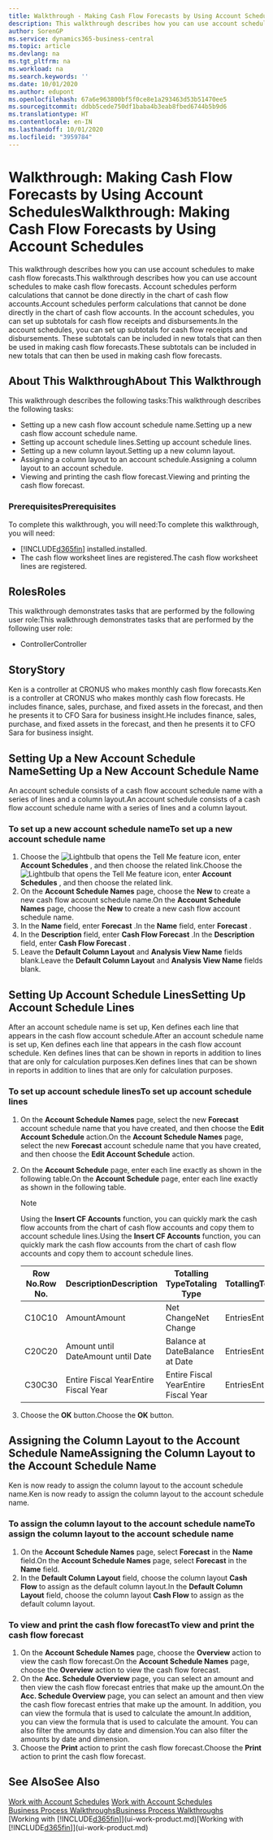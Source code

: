```yaml
---
title: Walkthrough - Making Cash Flow Forecasts by Using Account Schedules | Microsoft Docs
description: This walkthrough describes how you can use account schedules to make cash flow forecasts. Account schedules perform calculations that cannot be done directly in the chart of cash flow accounts. In the account schedules, you can set up subtotals for cash flow receipts and disbursements. These subtotals can be included in new totals that can then be used in making cash flow forecasts.
author: SorenGP
ms.service: dynamics365-business-central
ms.topic: article
ms.devlang: na
ms.tgt_pltfrm: na
ms.workload: na
ms.search.keywords: ''
ms.date: 10/01/2020
ms.author: edupont
ms.openlocfilehash: 67a6e963800bf5f0ce8e1a293463d53b51470ee5
ms.sourcegitcommit: ddbb5cede750df1baba4b3eab8fbed6744b5b9d6
ms.translationtype: HT
ms.contentlocale: en-IN
ms.lasthandoff: 10/01/2020
ms.locfileid: "3959784"
---
```

# <a name="walkthrough-making-cash-flow-forecasts-by-using-account-schedules"></a><span data-ttu-id="d4bf6-106">Walkthrough: Making Cash Flow Forecasts by Using Account Schedules</span><span class="sxs-lookup"><span data-stu-id="d4bf6-106">Walkthrough: Making Cash Flow Forecasts by Using Account Schedules</span></span>
<span data-ttu-id="d4bf6-107">This walkthrough describes how you can use account schedules to make cash flow forecasts.</span><span class="sxs-lookup"><span data-stu-id="d4bf6-107">This walkthrough describes how you can use account schedules to make cash flow forecasts.</span></span> <span data-ttu-id="d4bf6-108">Account schedules perform calculations that cannot be done directly in the chart of cash flow accounts.</span><span class="sxs-lookup"><span data-stu-id="d4bf6-108">Account schedules perform calculations that cannot be done directly in the chart of cash flow accounts.</span></span> <span data-ttu-id="d4bf6-109">In the account schedules, you can set up subtotals for cash flow receipts and disbursements.</span><span class="sxs-lookup"><span data-stu-id="d4bf6-109">In the account schedules, you can set up subtotals for cash flow receipts and disbursements.</span></span> <span data-ttu-id="d4bf6-110">These subtotals can be included in new totals that can then be used in making cash flow forecasts.</span><span class="sxs-lookup"><span data-stu-id="d4bf6-110">These subtotals can be included in new totals that can then be used in making cash flow forecasts.</span></span>  

## <a name="about-this-walkthrough"></a><span data-ttu-id="d4bf6-111">About This Walkthrough</span><span class="sxs-lookup"><span data-stu-id="d4bf6-111">About This Walkthrough</span></span>  
<span data-ttu-id="d4bf6-112">This walkthrough describes the following tasks:</span><span class="sxs-lookup"><span data-stu-id="d4bf6-112">This walkthrough describes the following tasks:</span></span>  

- <span data-ttu-id="d4bf6-113">Setting up a new cash flow account schedule name.</span><span class="sxs-lookup"><span data-stu-id="d4bf6-113">Setting up a new cash flow account schedule name.</span></span>  
- <span data-ttu-id="d4bf6-114">Setting up account schedule lines.</span><span class="sxs-lookup"><span data-stu-id="d4bf6-114">Setting up account schedule lines.</span></span>  
- <span data-ttu-id="d4bf6-115">Setting up a new column layout.</span><span class="sxs-lookup"><span data-stu-id="d4bf6-115">Setting up a new column layout.</span></span>  
- <span data-ttu-id="d4bf6-116">Assigning a column layout to an account schedule.</span><span class="sxs-lookup"><span data-stu-id="d4bf6-116">Assigning a column layout to an account schedule.</span></span>  
- <span data-ttu-id="d4bf6-117">Viewing and printing the cash flow forecast.</span><span class="sxs-lookup"><span data-stu-id="d4bf6-117">Viewing and printing the cash flow forecast.</span></span>  

### <a name="prerequisites"></a><span data-ttu-id="d4bf6-118">Prerequisites</span><span class="sxs-lookup"><span data-stu-id="d4bf6-118">Prerequisites</span></span>  
<span data-ttu-id="d4bf6-119">To complete this walkthrough, you will need:</span><span class="sxs-lookup"><span data-stu-id="d4bf6-119">To complete this walkthrough, you will need:</span></span>  

- [!INCLUDE[d365fin](includes/d365fin_md.md)] <span data-ttu-id="d4bf6-120">installed.</span><span class="sxs-lookup"><span data-stu-id="d4bf6-120">installed.</span></span>  
- <span data-ttu-id="d4bf6-121">The cash flow worksheet lines are registered.</span><span class="sxs-lookup"><span data-stu-id="d4bf6-121">The cash flow worksheet lines are registered.</span></span>  

## <a name="roles"></a><span data-ttu-id="d4bf6-122">Roles</span><span class="sxs-lookup"><span data-stu-id="d4bf6-122">Roles</span></span>  
<span data-ttu-id="d4bf6-123">This walkthrough demonstrates tasks that are performed by the following user role:</span><span class="sxs-lookup"><span data-stu-id="d4bf6-123">This walkthrough demonstrates tasks that are performed by the following user role:</span></span>  

- <span data-ttu-id="d4bf6-124">Controller</span><span class="sxs-lookup"><span data-stu-id="d4bf6-124">Controller</span></span>  

## <a name="story"></a><span data-ttu-id="d4bf6-125">Story</span><span class="sxs-lookup"><span data-stu-id="d4bf6-125">Story</span></span>  
<span data-ttu-id="d4bf6-126">Ken is a controller at CRONUS who makes monthly cash flow forecasts.</span><span class="sxs-lookup"><span data-stu-id="d4bf6-126">Ken is a controller at CRONUS who makes monthly cash flow forecasts.</span></span> <span data-ttu-id="d4bf6-127">He includes finance, sales, purchase, and fixed assets in the forecast, and then he presents it to CFO Sara for business insight.</span><span class="sxs-lookup"><span data-stu-id="d4bf6-127">He includes finance, sales, purchase, and fixed assets in the forecast, and then he presents it to CFO Sara for business insight.</span></span>  

## <a name="setting-up-a-new-account-schedule-name"></a><span data-ttu-id="d4bf6-128">Setting Up a New Account Schedule Name</span><span class="sxs-lookup"><span data-stu-id="d4bf6-128">Setting Up a New Account Schedule Name</span></span>  
<span data-ttu-id="d4bf6-129">An account schedule consists of a cash flow account schedule name with a series of lines and a column layout.</span><span class="sxs-lookup"><span data-stu-id="d4bf6-129">An account schedule consists of a cash flow account schedule name with a series of lines and a column layout.</span></span>  

### <a name="to-set-up-a-new-account-schedule-name"></a><span data-ttu-id="d4bf6-130">To set up a new account schedule name</span><span class="sxs-lookup"><span data-stu-id="d4bf6-130">To set up a new account schedule name</span></span>  

1.  <span data-ttu-id="d4bf6-131">Choose the ![Lightbulb that opens the Tell Me feature](media/ui-search/search_small.png "Tell me what you want to do") icon, enter **Account Schedules** , and then choose the related link.</span><span class="sxs-lookup"><span data-stu-id="d4bf6-131">Choose the ![Lightbulb that opens the Tell Me feature](media/ui-search/search_small.png "Tell me what you want to do") icon, enter **Account Schedules** , and then choose the related link.</span></span>  
2.  <span data-ttu-id="d4bf6-132">On the **Account Schedule Names** page, choose the **New** to create a new cash flow account schedule name.</span><span class="sxs-lookup"><span data-stu-id="d4bf6-132">On the **Account Schedule Names** page, choose the **New** to create a new cash flow account schedule name.</span></span>  
3.  <span data-ttu-id="d4bf6-133">In the **Name** field, enter **Forecast** .</span><span class="sxs-lookup"><span data-stu-id="d4bf6-133">In the **Name** field, enter **Forecast** .</span></span>  
4.  <span data-ttu-id="d4bf6-134">In the **Description** field, enter **Cash Flow Forecast** .</span><span class="sxs-lookup"><span data-stu-id="d4bf6-134">In the **Description** field, enter **Cash Flow Forecast** .</span></span>  
5.  <span data-ttu-id="d4bf6-135">Leave the **Default Column Layout** and **Analysis View Name** fields blank.</span><span class="sxs-lookup"><span data-stu-id="d4bf6-135">Leave the **Default Column Layout** and **Analysis View Name** fields blank.</span></span>  

## <a name="setting-up-account-schedule-lines"></a><span data-ttu-id="d4bf6-136">Setting Up Account Schedule Lines</span><span class="sxs-lookup"><span data-stu-id="d4bf6-136">Setting Up Account Schedule Lines</span></span>  
<span data-ttu-id="d4bf6-137">After an account schedule name is set up, Ken defines each line that appears in the cash flow account schedule.</span><span class="sxs-lookup"><span data-stu-id="d4bf6-137">After an account schedule name is set up, Ken defines each line that appears in the cash flow account schedule.</span></span> <span data-ttu-id="d4bf6-138">Ken defines lines that can be shown in reports in addition to lines that are only for calculation purposes.</span><span class="sxs-lookup"><span data-stu-id="d4bf6-138">Ken defines lines that can be shown in reports in addition to lines that are only for calculation purposes.</span></span>  

### <a name="to-set-up-account-schedule-lines"></a><span data-ttu-id="d4bf6-139">To set up account schedule lines</span><span class="sxs-lookup"><span data-stu-id="d4bf6-139">To set up account schedule lines</span></span>  

1.  <span data-ttu-id="d4bf6-140">On the **Account Schedule Names** page, select the new **Forecast** account schedule name that you have created, and then choose the **Edit Account Schedule** action.</span><span class="sxs-lookup"><span data-stu-id="d4bf6-140">On the **Account Schedule Names** page, select the new **Forecast** account schedule name that you have created, and then choose the **Edit Account Schedule** action.</span></span>  
2.  <span data-ttu-id="d4bf6-141">On the **Account Schedule** page, enter each line exactly as shown in the following table.</span><span class="sxs-lookup"><span data-stu-id="d4bf6-141">On the **Account Schedule** page, enter each line exactly as shown in the following table.</span></span>  

    > [!NOTE]  
    >  <span data-ttu-id="d4bf6-142">Using the **Insert CF Accounts** function, you can quickly mark the cash flow accounts from the chart of cash flow accounts and copy them to account schedule lines.</span><span class="sxs-lookup"><span data-stu-id="d4bf6-142">Using the **Insert CF Accounts** function, you can quickly mark the cash flow accounts from the chart of cash flow accounts and copy them to account schedule lines.</span></span>  

    |<span data-ttu-id="d4bf6-143">Row No.</span><span class="sxs-lookup"><span data-stu-id="d4bf6-143">Row No.</span></span>|<span data-ttu-id="d4bf6-144">Description</span><span class="sxs-lookup"><span data-stu-id="d4bf6-144">Description</span></span>|<span data-ttu-id="d4bf6-145">Totalling Type</span><span class="sxs-lookup"><span data-stu-id="d4bf6-145">Totaling Type</span></span>|<span data-ttu-id="d4bf6-146">Totalling</span><span class="sxs-lookup"><span data-stu-id="d4bf6-146">Totaling</span></span>|<span data-ttu-id="d4bf6-147">Row Type</span><span class="sxs-lookup"><span data-stu-id="d4bf6-147">Row Type</span></span>|<span data-ttu-id="d4bf6-148">Amount Type</span><span class="sxs-lookup"><span data-stu-id="d4bf6-148">Amount Type</span></span>|<span data-ttu-id="d4bf6-149">Show</span><span class="sxs-lookup"><span data-stu-id="d4bf6-149">Show</span></span>|  
    |-------|-----------|-------------|--------|--------|-----------|----|
    |<span data-ttu-id="d4bf6-150">C10</span><span class="sxs-lookup"><span data-stu-id="d4bf6-150">C10</span></span>|<span data-ttu-id="d4bf6-151">Amount</span><span class="sxs-lookup"><span data-stu-id="d4bf6-151">Amount</span></span>|<span data-ttu-id="d4bf6-152">Net Change</span><span class="sxs-lookup"><span data-stu-id="d4bf6-152">Net Change</span></span>|<span data-ttu-id="d4bf6-153">Entries</span><span class="sxs-lookup"><span data-stu-id="d4bf6-153">Entries</span></span>|<span data-ttu-id="d4bf6-154">Net Amount</span><span class="sxs-lookup"><span data-stu-id="d4bf6-154">Net Amount</span></span>|<span data-ttu-id="d4bf6-155">Always</span><span class="sxs-lookup"><span data-stu-id="d4bf6-155">Always</span></span>|  
    |<span data-ttu-id="d4bf6-156">C20</span><span class="sxs-lookup"><span data-stu-id="d4bf6-156">C20</span></span>|<span data-ttu-id="d4bf6-157">Amount until Date</span><span class="sxs-lookup"><span data-stu-id="d4bf6-157">Amount until Date</span></span>|<span data-ttu-id="d4bf6-158">Balance at Date</span><span class="sxs-lookup"><span data-stu-id="d4bf6-158">Balance at Date</span></span>|<span data-ttu-id="d4bf6-159">Entries</span><span class="sxs-lookup"><span data-stu-id="d4bf6-159">Entries</span></span>|<span data-ttu-id="d4bf6-160">Net Amount</span><span class="sxs-lookup"><span data-stu-id="d4bf6-160">Net Amount</span></span>|<span data-ttu-id="d4bf6-161">Always</span><span class="sxs-lookup"><span data-stu-id="d4bf6-161">Always</span></span>|  
    |<span data-ttu-id="d4bf6-162">C30</span><span class="sxs-lookup"><span data-stu-id="d4bf6-162">C30</span></span>|<span data-ttu-id="d4bf6-163">Entire Fiscal Year</span><span class="sxs-lookup"><span data-stu-id="d4bf6-163">Entire Fiscal Year</span></span>|<span data-ttu-id="d4bf6-164">Entire Fiscal Year</span><span class="sxs-lookup"><span data-stu-id="d4bf6-164">Entire Fiscal Year</span></span>|<span data-ttu-id="d4bf6-165">Entries</span><span class="sxs-lookup"><span data-stu-id="d4bf6-165">Entries</span></span>|<span data-ttu-id="d4bf6-166">Net Amount</span><span class="sxs-lookup"><span data-stu-id="d4bf6-166">Net Amount</span></span>|<span data-ttu-id="d4bf6-167">Always</span><span class="sxs-lookup"><span data-stu-id="d4bf6-167">Always</span></span>|  

4.  <span data-ttu-id="d4bf6-168">Choose the **OK** button.</span><span class="sxs-lookup"><span data-stu-id="d4bf6-168">Choose the **OK** button.</span></span>  

## <a name="assigning-the-column-layout-to-the-account-schedule-name"></a><span data-ttu-id="d4bf6-169">Assigning the Column Layout to the Account Schedule Name</span><span class="sxs-lookup"><span data-stu-id="d4bf6-169">Assigning the Column Layout to the Account Schedule Name</span></span>  
<span data-ttu-id="d4bf6-170">Ken is now ready to assign the column layout to the account schedule name.</span><span class="sxs-lookup"><span data-stu-id="d4bf6-170">Ken is now ready to assign the column layout to the account schedule name.</span></span>  

### <a name="to-assign-the-column-layout-to-the-account-schedule-name"></a><span data-ttu-id="d4bf6-171">To assign the column layout to the account schedule name</span><span class="sxs-lookup"><span data-stu-id="d4bf6-171">To assign the column layout to the account schedule name</span></span>  

1.  <span data-ttu-id="d4bf6-172">On the **Account Schedule Names** page, select **Forecast** in the **Name** field.</span><span class="sxs-lookup"><span data-stu-id="d4bf6-172">On the **Account Schedule Names** page, select **Forecast** in the **Name** field.</span></span>  
2.  <span data-ttu-id="d4bf6-173">In the **Default Column Layout** field, choose the column layout **Cash Flow** to assign as the default column layout.</span><span class="sxs-lookup"><span data-stu-id="d4bf6-173">In the **Default Column Layout** field, choose the column layout **Cash Flow** to assign as the default column layout.</span></span>  

### <a name="to-view-and-print-the-cash-flow-forecast"></a><span data-ttu-id="d4bf6-174">To view and print the cash flow forecast</span><span class="sxs-lookup"><span data-stu-id="d4bf6-174">To view and print the cash flow forecast</span></span>  
1.  <span data-ttu-id="d4bf6-175">On the **Account Schedule Names** page, choose the **Overview** action to view the cash flow forecast.</span><span class="sxs-lookup"><span data-stu-id="d4bf6-175">On the **Account Schedule Names** page, choose the **Overview** action to view the cash flow forecast.</span></span>  
2.  <span data-ttu-id="d4bf6-176">On the **Acc. Schedule Overview** page, you can select an amount and then view the cash flow forecast entries that make up the amount.</span><span class="sxs-lookup"><span data-stu-id="d4bf6-176">On the **Acc. Schedule Overview** page, you can select an amount and then view the cash flow forecast entries that make up the amount.</span></span> <span data-ttu-id="d4bf6-177">In addition, you can view the formula that is used to calculate the amount.</span><span class="sxs-lookup"><span data-stu-id="d4bf6-177">In addition, you can view the formula that is used to calculate the amount.</span></span> <span data-ttu-id="d4bf6-178">You can also filter the amounts by date and dimension.</span><span class="sxs-lookup"><span data-stu-id="d4bf6-178">You can also filter the amounts by date and dimension.</span></span>  
3.  <span data-ttu-id="d4bf6-179">Choose the **Print** action to print the cash flow forecast.</span><span class="sxs-lookup"><span data-stu-id="d4bf6-179">Choose the **Print** action to print the cash flow forecast.</span></span>  

## <a name="see-also"></a><span data-ttu-id="d4bf6-180">See Also</span><span class="sxs-lookup"><span data-stu-id="d4bf6-180">See Also</span></span>  
 <span data-ttu-id="d4bf6-181">[Work with Account Schedules](bi-how-work-account-schedule.md) </span><span class="sxs-lookup"><span data-stu-id="d4bf6-181">[Work with Account Schedules](bi-how-work-account-schedule.md) </span></span>  
 [<span data-ttu-id="d4bf6-182">Business Process Walkthroughs</span><span class="sxs-lookup"><span data-stu-id="d4bf6-182">Business Process Walkthroughs</span></span>](walkthrough-business-process-walkthroughs.md)  
 <span data-ttu-id="d4bf6-183">[Working with [!INCLUDE[d365fin](includes/d365fin_md.md)]](ui-work-product.md)</span><span class="sxs-lookup"><span data-stu-id="d4bf6-183">[Working with [!INCLUDE[d365fin](includes/d365fin_md.md)]](ui-work-product.md)</span></span>
